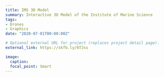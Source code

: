 ```yaml
---
title: IMS 3D Model
summary: Interactive 3D Model of the Institute of Marine Science
tags:
- Drones
- Graphics
date: "2020-07-01T00:00:00Z"

# Optional external URL for project (replaces project detail page).
external_link: https://skfb.ly/6TJss

image:
  caption:
  focal_point: Smart
---
```


